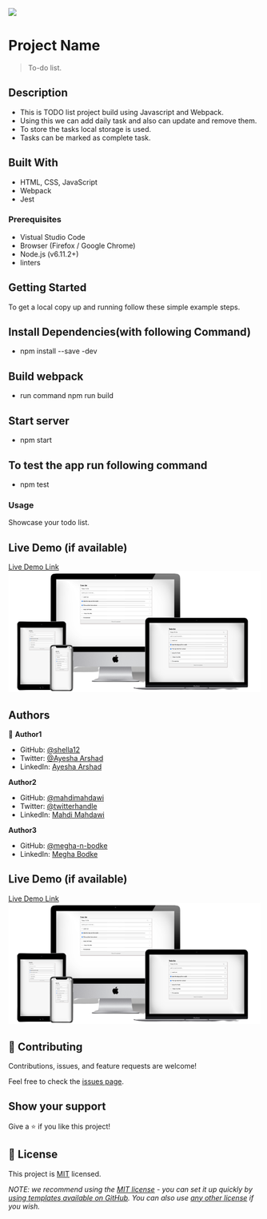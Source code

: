 ![](https://img.shields.io/badge/Microverse-blueviolet)

# Project Name

> To-do list.

## Description

- This is TODO list project build using Javascript and Webpack.
- Using this we can add daily task and also can update and remove them.
- To store the tasks local storage is used.
- Tasks can be marked as complete task.

## Built With

- HTML, CSS, JavaScript
- Webpack
- Jest

### Prerequisites

- Vistual Studio Code
- Browser (Firefox / Google Chrome)
- Node.js (v6.11.2+)
- linters

## Getting Started

To get a local copy up and running follow these simple example steps.

## Install Dependencies(with following Command)

- npm install --save -dev

## Build webpack

- run command npm run build

## Start server

- npm start

## To test the app run following command

- npm test

### Usage

Showcase your todo list.

## Live Demo (if available)

[Live Demo Link](https://shella12.github.io/to-do-list.github.io/dist)
![](./app_screenshot.png)

## Authors

👤 **Author1**

- GitHub: [@shella12](https://github.com/shella12)
- Twitter: [@Ayesha Arshad](https://twitter.com/AyeshaA03712974)
- LinkedIn: [Ayesha Arshad](https://www.linkedin.com/in/ayesha-arshad-a690a015a/)

**Author2**

- GitHub: [@mahdimahdawi](https://github.com/mahdimahdawi)
- Twitter: [@twitterhandle](https://twitter.com/MahdiMahdawi)
- LinkedIn: [Mahdi Mahdawi](https://www.linkedin.com/in/Mahdi-Mahdawi/)

**Author3**

- GitHub: [@megha-n-bodke](https://github.com/megha-n-bodke)
- LinkedIn: [Megha Bodke](https://www.linkedin.com/in/megha-bodke/)

## Live Demo (if available)

[Live Demo Link](https://shella12.github.io/to-do-list.github.io/dist)
![](./app_screenshot.png)

## 🤝 Contributing

Contributions, issues, and feature requests are welcome!

Feel free to check the [issues page](../../issues/).

## Show your support

Give a ⭐️ if you like this project!

## 📝 License

This project is [MIT](./LICENSE) licensed.

_NOTE: we recommend using the [MIT license](https://choosealicense.com/licenses/mit/) - you can set it up quickly by [using templates available on GitHub](https://docs.github.com/en/communities/setting-up-your-project-for-healthy-contributions/adding-a-license-to-a-repository). You can also use [any other license](https://choosealicense.com/licenses/) if you wish._

